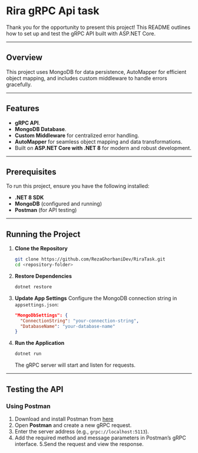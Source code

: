# Rira gRPC Api task

Thank you for the opportunity to present this project! This README outlines how to set up and test the gRPC API built
with ASP.NET Core.

---

## Overview

This project uses MongoDB for data persistence, AutoMapper for efficient object mapping, and includes custom middleware
to handle errors gracefully.

---

## Features

- **gRPC API**.
- **MongoDB Database**.
- **Custom Middleware** for centralized error handling.
- **AutoMapper** for seamless object mapping and data transformations.
- Built on **ASP.NET Core with .NET 8** for modern and robust development.

---

## Prerequisites

To run this project, ensure you have the following installed:

- **.NET 8 SDK**
- **MongoDB** (configured and running)
- **Postman** (for API testing)

---

## Running the Project

1. **Clone the Repository**
   ```bash
   git clone https://github.com/RezaGhorbaniDev/RiraTask.git
   cd <repository-folder>
   ```

2. **Restore Dependencies**
   ```bash
   dotnet restore
   ```

3. **Update App Settings**
   Configure the MongoDB connection string in `appsettings.json`:
   ```json
   "MongoDbSettings": {
     "ConnectionString": "your-connection-string",
     "DatabaseName": "your-database-name"
   }
   ```

4. **Run the Application**
   ```bash
   dotnet run
   ```
   The gRPC server will start and listen for requests.

---

## Testing the API

### Using Postman

1. Download and install Postman from [here](https://www.postman.com/downloads/)
2. Open **Postman** and create a new gRPC request.
3. Enter the server address (e.g., `grpc://localhost:5113`).
4. Add the required method and message parameters in Postman’s gRPC interface.
5.Send the request and view the response.
